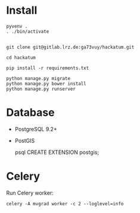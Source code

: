 Install
=======

    pyvenv .
    . ./bin/activate


    git clone git@gitlab.lrz.de:ga73vuy/hackatum.git

    cd hackatum

    pip install -r requirements.txt

    python manage.py migrate
    python manage.py bower install
    python manage.py runserver

Database
========

 * PostgreSQL 9.2+
 * PostGIS

    psql <db name>
    CREATE EXTENSION postgis;

Celery
======

Run Celery worker:

    celery -A mvgrad worker -c 2 --loglevel=info
